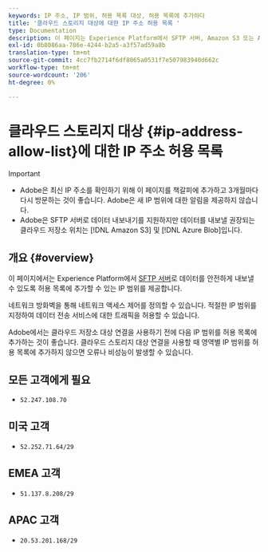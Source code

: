 ```yaml
---
keywords: IP 주소, IP 범위, 허용 목록 대상, 허용 목록에 추가하다
title: '클라우드 스토리지 대상에 대한 IP 주소 허용 목록 '
type: Documentation
description: 이 페이지는 Experience Platform에서 SFTP 서버, Amazon S3 또는 Azure Blob 저장소로 데이터를 안전하게 내보낼 수 있도록 허용 목록에 추가할 수 있는 IP 범위를 제공합니다.
exl-id: 0b8086aa-786e-4244-b2a5-a3f57ad59a8b
translation-type: tm+mt
source-git-commit: 4cc7fb2714f6df8065a0531f7e507983940d662c
workflow-type: tm+mt
source-wordcount: '206'
ht-degree: 0%

---
```


# 클라우드 스토리지 대상 {#ip-address-allow-list}에 대한 IP 주소 허용 목록

>[!IMPORTANT]
>
> * Adobe은 최신 IP 주소를 확인하기 위해 이 페이지를 책갈피에 추가하고 3개월마다 다시 방문하는 것이 좋습니다. Adobe은 새 IP 범위에 대한 알림을 제공하지 않습니다.
> * Adobe은 SFTP 서버로 데이터 내보내기를 지원하지만 데이터를 내보낼 권장되는 클라우드 저장소 위치는 [!DNL Amazon S3] 및 [!DNL Azure Blob]입니다.


## 개요 {#overview}

이 페이지에서는 Experience Platform에서 [SFTP 서버](./sftp.md)로 데이터를 안전하게 내보낼 수 있도록 허용 목록에 추가할 수 있는 IP 범위를 제공합니다.

네트워크 방화벽을 통해 네트워크 액세스 제어를 정의할 수 있습니다. 적절한 IP 범위를 지정하여 데이터 전송 서비스에 대한 트래픽을 허용할 수 있습니다.

Adobe에서는 클라우드 저장소 대상 연결을 사용하기 전에 다음 IP 범위를 허용 목록에 추가하는 것이 좋습니다. 클라우드 스토리지 대상 연결을 사용할 때 영역별 IP 범위를 허용 목록에 추가하지 않으면 오류나 비성능이 발생할 수 있습니다.

## 모든 고객에게 필요

* `52.247.108.70`

## 미국 고객

* `52.252.71.64/29`

## EMEA 고객

* `51.137.8.208/29`

## APAC 고객

* `20.53.201.168/29`
